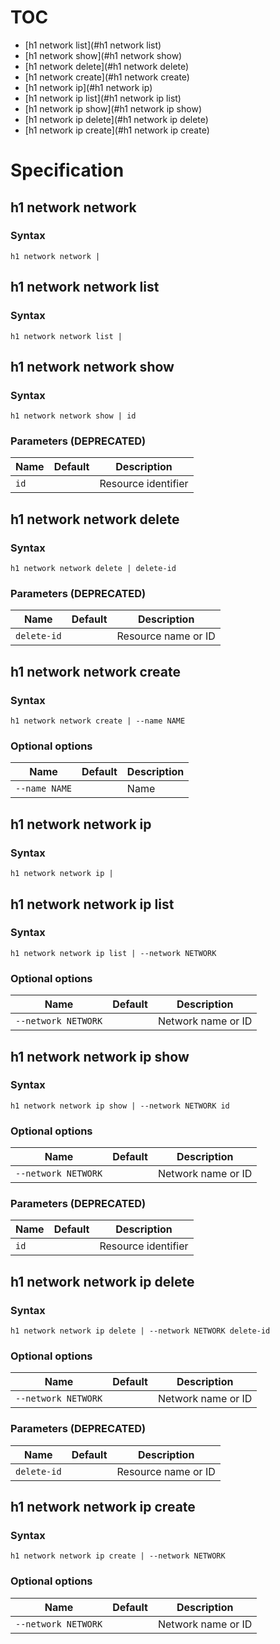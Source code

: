 # TOC

* [h1 network list](#h1 network list)
* [h1 network show](#h1 network show)
* [h1 network delete](#h1 network delete)
* [h1 network create](#h1 network create)
* [h1 network ip](#h1 network ip)
* [h1 network ip list](#h1 network ip list)
* [h1 network ip show](#h1 network ip show)
* [h1 network ip delete](#h1 network ip delete)
* [h1 network ip create](#h1 network ip create)


# Specification

## h1 network network

### Syntax

```h1 network network | ```

## h1 network network list

### Syntax

```h1 network network list | ```

## h1 network network show

### Syntax

```h1 network network show | id```

### Parameters (DEPRECATED)

| Name | Default | Description | 
| ---- | ------- | ----------- |
| ```id``` |  | Resource identifier |

## h1 network network delete

### Syntax

```h1 network network delete | delete-id```

### Parameters (DEPRECATED)

| Name | Default | Description | 
| ---- | ------- | ----------- |
| ```delete-id``` |  | Resource name or ID |

## h1 network network create

### Syntax

```h1 network network create | --name NAME```

### Optional options

| Name | Default | Description | 
| ---- | ------- | ----------- |
| ```--name NAME``` |  | Name |

## h1 network network ip

### Syntax

```h1 network network ip | ```

## h1 network network ip list

### Syntax

```h1 network network ip list | --network NETWORK```

### Optional options

| Name | Default | Description | 
| ---- | ------- | ----------- |
| ```--network NETWORK``` |  | Network name or ID |

## h1 network network ip show

### Syntax

```h1 network network ip show | --network NETWORK id```

### Optional options

| Name | Default | Description | 
| ---- | ------- | ----------- |
| ```--network NETWORK``` |  | Network name or ID |

### Parameters (DEPRECATED)

| Name | Default | Description | 
| ---- | ------- | ----------- |
| ```id``` |  | Resource identifier |

## h1 network network ip delete

### Syntax

```h1 network network ip delete | --network NETWORK delete-id```

### Optional options

| Name | Default | Description | 
| ---- | ------- | ----------- |
| ```--network NETWORK``` |  | Network name or ID |

### Parameters (DEPRECATED)

| Name | Default | Description | 
| ---- | ------- | ----------- |
| ```delete-id``` |  | Resource name or ID |

## h1 network network ip create

### Syntax

```h1 network network ip create | --network NETWORK```

### Optional options

| Name | Default | Description | 
| ---- | ------- | ----------- |
| ```--network NETWORK``` |  | Network name or ID |

